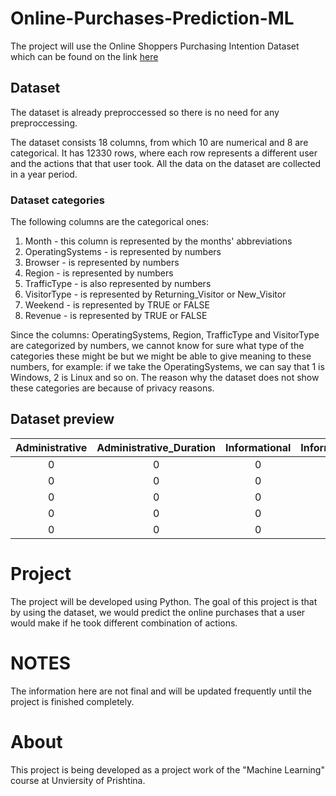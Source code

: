 # Online-Purchases-Prediction-ML

The project will use the Online Shoppers Purchasing Intention Dataset which can be found on the link [here](https://www.kaggle.com/datasets/imakash3011/online-shoppers-purchasing-intention-dataset)

## Dataset 

The dataset is already preproccessed so there is no need for any preproccessing.

The dataset consists 18 columns, from which 10 are numerical and 8 are categorical. It has 12330 rows, where each row represents a different user and the actions that that user took. All the data on the dataset are collected in a year period.

### Dataset categories
The following columns are the categorical ones:
1. Month - this column is represented by the months' abbreviations
2. OperatingSystems - is represented by numbers
3. Browser - is represented by numbers
4. Region - is represented by numbers
5. TrafficType - is also represented by numbers
6. VisitorType - is represented by Returning_Visitor or New_Visitor
7. Weekend - is represented by TRUE or FALSE
8. Revenue - is represented by TRUE or FALSE

Since the columns: OperatingSystems, Region, TrafficType and VisitorType are categorized by numbers, we cannot know for sure what type of the categories these might be but we might be able to give meaning to these numbers, for example: if we take the OperatingSystems, we can say that 1 is Windows, 2 is Linux and so on.
The reason why the dataset does not show these categories are because of privacy reasons.

## Dataset preview

| Administrative | Administrative_Duration | Informational | Informational_Duration | ProductRelated | ProductRelated_Duration | BounceRates | ExitRates | PageValues | SpecialDay | Month | OperatingSystems | Browser | Region | TrafficType | VisitorType          | Weekend | Revenue |
|:--------------:|:-----------------------:|:-------------:|:----------------------:|:--------------:|:-----------------------:|:-----------:|:---------:|:----------:|:-----------:|:-----:|:----------------:|:-------:|:------:|:-----------:|:--------------------:|:-------:|:-------:|
| 0              |	0                      | 0	           | 0	                    | 1              | 0	                     | 0.2	       | 0.2	     | 0          | 0            | Feb   | 1	              | 1       | 1      | 1           | Returning_Visitor    | FALSE   | FALSE   |
| 0              |	0                      | 0	           | 0	                    | 2              | 64	                     | 0	         | 0.1	     | 0          | 0            | Feb   | 2	              | 2       | 1      | 2           | Returning_Visitor    | FALSE   | FALSE   |
| 0              |	0                      | 0	           | 0	                    | 2              | 0 	                     | 0.2         | 0.2	     | 0          | 0            | Feb   | 4	              | 1       | 9      | 3           | Returning_Visitor    | FALSE   | FALSE   |
| 0              |	0                      | 0	           | 2	                    | 2.666666667    | 0.05                    | 0.14        | 0  	     | 0          | 0            | Feb   | 3	              | 2       | 2      | 4           | Returning_Visitor    | FALSE   | FALSE   |
| 0              |	0                      | 0	           | 10	                    | 627.5          | 0.02                    | 0.05        | 0  	     | 0          | 0            | Feb   | 3	              | 3       | 1      | 4           | Returning_Visitor    | TRUE   | FALSE   |


# Project

The project will be developed using Python.
The goal of this project is that by using the dataset, we would predict the online purchases that a user would make if he took different combination of actions.

# NOTES

The information here are not final and will be updated frequently until the project is finished completely.

# About

This project is being developed as a project work of the "Machine Learning" course at Unviersity of Prishtina. 
